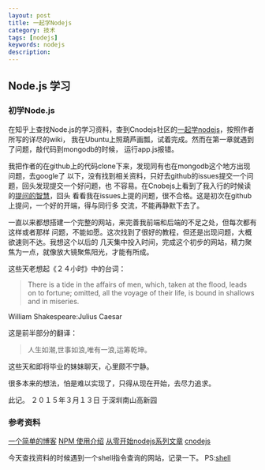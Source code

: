 ```yaml
---
layout: post
title: 一起学Nodejs
category: 技术
tags: [nodejs]
keywords: nodejs
description: 
---
```


## Node.js 学习

### 初学Node.js

在知乎上查找Node.js的学习资料，查到Cnodejs社区的[一起学nodejs](https://cnodejs.org/topic/519e01c563e9f8a542fa68f9)，按照作者所写的详尽的wiki，
我在Ubuntu上照葫芦画瓢，试着完成。然而在第一章就遇到了问题，敲代码到mongodb的时候，
运行app.js报错。

我把作者的在github上的代码clone下来，发现同有也在mongodb这个地方出现问题，去google了
以下，没有找到相关资料，只好去github的issues提交一个问题，回头发现提交一个好问题，也
不容易。在Cnobejs上看到了我入行的时候读的[提问的智慧](http://www.beiww.com/doc/oss/smart-questions.html)，回头
看看我在issues上提的问题，很不合格。这是初次在github上提问，一个好的开端，得与同行多
交流，不能再静默下去了。

一直以来都想搭建一个完整的网站，来完善我前端和后端的不足之处，但每次都有这样或者那样
问题，不能如愿。这次找到了很好的教程，但还是出现问题，大概欲速则不达。我想这个以后的
几天集中投入时间，完成这个初步的网站，精力聚焦为一点，就像放大镜聚焦阳光，才能有所成。

这些天老想起《２４小时》中的台词：

> There is a tide in the affairs of men, which, taken at the flood, leads on to fortune;
omitted, all the voyage of their life, is bound in shallows and in miseries.

  William Shakespeare:Julius Caesar 

这是前半部分的翻译：

> 人生如潮,世事如浪,唯有一浪,运筹乾坤。

这些天和即将毕业的妹妹聊天，心里颇不宁静。

很多本来的想法，怕是难以实现了，只得从现在开始，去尽力追求。

此记。
２０１５年３月１３日
于深圳南山高新园

### 参考资料
[ 一个简单的博客](https://github.com/nswbmw/N-blog/wiki/%E7%AC%AC1%E7%AB%A0--%E4%B8%80%E4%B8%AA%E7%AE%80%E5%8D%95%E7%9A%84%E5%8D%9A%E5%AE%A2)
[NPM 使用介绍](http://www.w3cschool.cc/nodejs/nodejs-npm.html)
[从零开始nodejs系列文章](http://blog.fens.me/series-nodejs/)
[cnodejs](https://cnodejs.org/)


今天查找资料的时候遇到一个shell指令查询的网站，记录一下。
PS:[shell](http://man.linuxde.net/)

